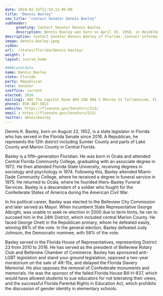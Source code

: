 ```yaml
---
date: 2024-02-15T11:54:12-05:00
title: "Dennis Baxley"
seo_title: "contact Senator Dennis Baxley"
subheader:
     greeting: Contact Senator Dennis Baxley
     description: Dennis Baxley was born on April 19, 1958, in Heidelberg, West Germany, is an American politician who currently serves as a member of the Florida Senate, representing the 12th district November 8, 2022.
description: Contact Senator Dennis Baxley of Florida. Contact information for Dennis Baxley includes email address, phone number, and mailing address.
image: dennis-baxley.jpeg
video:
url:  /states/florida/dennis-baxley/
weight: 1
layout: course_home

####candidate
name: Dennis Baxley
state: Florida
party: Republican
role: Senator
inoffice: current
elected: 2016
mailing1: 405 The Capitol Room 404 SOB 404 S Monroe St Tallahassee, FL 32399-1100
phone1: 850-487-5013
website: https://flsenate.gov/Senators/S13/
email : https://flsenate.gov/Senators/S13/
twitter: dennisbaxley
---
```


Dennis K. Baxley, born on August 22, 1952, is a state legislator in Florida who has served in the Florida Senate since 2016. A Republican, he represents the 12th district including Sumter County and parts of Lake County and Marion County in Central Florida.

Baxley is a fifth-generation Floridian. He was born in Ocala and attended Central Florida Community College, graduating with an associate degree in 1972. He then attended Florida State University, receiving degrees in sociology and psychology in 1974. Following this, Baxley attended Miami-Dade Community College, where he received a degree in funeral service in 1975. He returned to Ocala, where he founded Hiers-Baxley Funeral Services. Baxley is a descendant of a soldier who fought for the Confederate States of America during the American Civil War.

In his political career, Baxley was elected to the Belleview City Commission and later served as Mayor. When incumbent State Representative George Albright, was unable to seek re-election in 2000 due to term limits, he ran to succeed him in the 24th District, which included central Marion County. He faced George Onett in the Republican primary, whom he defeated easily, winning 86% of the vote. In the general election, Baxley defeated Judy Johnson, the Democratic nominee, with 58% of the vote.

Baxley served in the Florida House of Representatives, representing District 23 from 2010 to 2016. He has served as the president of Belleview Rotary Club and Belleview Chamber of Commerce. Baxley has sponsored anti-LGBT legislation and stand your ground legislation, opposed a two-year moratorium on the sale of AR-15s, and delayed the Florida Slavery Memorial. He also opposes the removal of Confederate monuments and memorials. He was the sponsor of the failed Florida House Bill H-837, which would have allowed students to sue educators for not tolerating their views, and the successful Florida Parental Rights in Education Act, which prohibits the discussion of gender identity in elementary schools.
